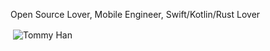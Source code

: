 Open Source Lover, Mobile Engineer, Swift/Kotlin/Rust Lover

<p>&nbsp;<img align="center" src="https://github-readme-stats.zohan.tech/api?username=tommyming&show_icons=true&locale=en&theme=swift" alt="Tommy Han" /></p>
